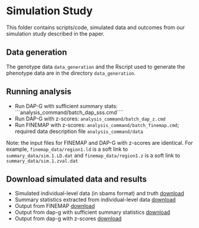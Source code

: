 # Simulation Study

This folder contains scripts/code, simulated data and outcomes from our simulation study described in the paper. 

## Data generation

The genotype data ```data_generation``` and the Rscript used to generate the phenotype data are in the directory ```data_generation```.


## Running analysis

+ Run DAP-G with sufficient summary stats: ```analysis_command/batch_dap_sss.cmd````
+ Run DAP-G with z-scores: ```analysis_command/batch_dap_z.cmd```
+ Run FINEMAP with z-scores: ```analysis_command/batch_finemap.cmd```; required data description file ```analysis_command/data```

Note: the input files for FINEMAP and DAP-G with z-scores are identical. For example, ```finemap_data/region1.ld``` is a soft link to ```summary_data/sim.1.LD.dat``` and ```finemap_data/region1.z``` is a soft link to ```summary_data/sim.1.zval.dat```


## Download simulated data and results

+ Simulated individual-level data (in sbams format) and truth [download](http://www-personal.umich.edu/~xwen/dapg_sim/sim_data.sbams_truth.tgz)
+ Summary statistics extracted from individual-level data [download](http://www-personal.umich.edu/~xwen/dapg_sim/sim_data.summary_stats.tgz)
+ Output from FINEMAP [download](http://www-personal.umich.edu/~xwen/dapg_sim/sim_data.finemap_out.tgz)
+ Output from dap-g with sufficient summary statistics [download](http://www-personal.umich.edu/~xwen/dapg_sim/sim_data.dap_out.tgz)
+ Output from dap-g with z-scores [download](http://www-personal.umich.edu/~xwen/dapg_sim/sim_data.dap_z_out.tgz)






